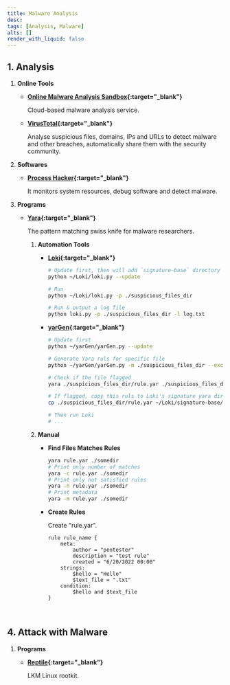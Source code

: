 ```yaml
---
title: Malware Analysis
desc: 
tags: [Analysis, Malware]
alts: []
render_with_liquid: false
---
```


## 1. Analysis

1. **Online Tools**

    - **[Online Malware Analysis Sandbox](https://app.any.run/){:target="_blank"}**

        Cloud-based malware analysis service.

    - **[VirusTotal](https://www.virustotal.com/gui/home/upload){:target="_blank"}**

         Analyse suspicious files, domains, IPs and URLs to detect malware and other breaches, automatically share them with the security community.

2. **Softwares**

    - **[Process Hacker](https://processhacker.sourceforge.io/){:target="_blank"}**

        It monitors system resources, debug software and detect malware.

3. **Programs**

    - **[Yara](https://github.com/virustotal/yara){:target="_blank"}**

        The pattern matching swiss knife for malware researchers.

        1. **Automation Tools**

            - **[Loki](https://github.com/Neo23x0/Loki){:target="_blank"}**

                ```sh
                # Update first, then will add `signature-base` directory
                python ~/Loki/loki.py --update

                # Run
                python ~/Loki/loki.py -p ./suspicious_files_dir

                # Run & output a log file
                python loki.py -p ./suspicious_files_dir -l log.txt
                ```

            - **[yarGen](https://github.com/Neo23x0/yarGen){:target="_blank"}**

                 ```sh
                # Update first
                python ~/yarGen/yarGen.py --update

                # Generate Yara ruls for specific file
                python ~/yarGen/yarGen.py -m ./suspicious_files_dir --excludegood -o ./suspicious_files_dir/rule.yar

                # Check if the file flagged
                yara ./suspicious_files_dir/rule.yar ./suspicious_files_dir/somefile.php

                # If flagged, copy this ruls to Loki's signature yara directory
                cp ./suspicious_files_dir/rule.yar ~/Loki/signature-base/yara

                # Then run Loki
                # ...
                ```

        2. **Manual**

            - **Find Files Matches Rules**

                ```sh
                yara rule.yar ./somedir
                # Print only number of matches
                yara -c rule.yar ./somedir
                # Print only not satisfied rules 
                yara -n rule.yar ./somedir
                # Print metadata
                yara -m rule.yar ./somedir
                ```

            - **Create Rules**

                Create "rule.yar".

                ```
                rule rule_name {
                    meta:
                        author = "pentester"
                        description = "test rule"
                        created = "6/20/2022 00:00"
                    strings:
                        $hello = "Hello"
                        $text_file = ".txt"
                    condition:
                        $hello and $text_file
                }
                ```       

<br />

## 4. Attack with Malware

1. **Programs**

    - **[Reptile](https://github.com/f0rb1dd3n/Reptile){:target="_blank"}**

        LKM Linux rootkit.
